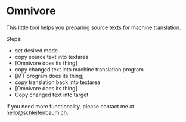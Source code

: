 # Omnivore
 
This little tool helps you preparing source texts for machine translation.

Steps:
- set desired mode
- copy source text into textarea
- [Omnivore does its thing]
- copy changed text into machine translation program
- [MT program does its thing]
- copy translation back into textarea
- [Omnivore does its thing]
- Copy changed text into target

If you need more functionality, please contact me at hello@schleifenbaum.ch.